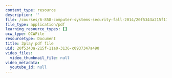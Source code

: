```yaml
---
content_type: resource
description: ''
file: /courses/6-858-computer-systems-security-fall-2014/20f5343a215f11a03136c0937347a490_TQhmua7Z2cY.pdf
file_type: application/pdf
learning_resource_types: []
ocw_type: OCWFile
resourcetype: Document
title: 3play pdf file
uid: 20f5343a-215f-11a0-3136-c0937347a490
video_files:
  video_thumbnail_file: null
video_metadata:
  youtube_id: null
---
```

